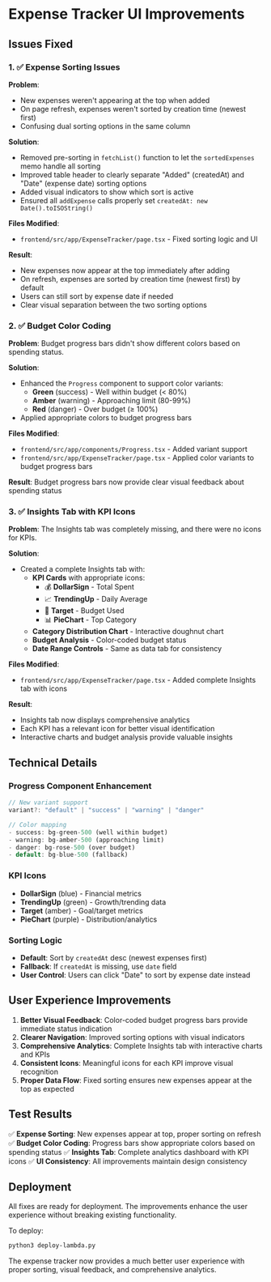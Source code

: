 # Expense Tracker UI Improvements

## Issues Fixed

### 1. ✅ **Expense Sorting Issues**

**Problem**: 
- New expenses weren't appearing at the top when added
- On page refresh, expenses weren't sorted by creation time (newest first)
- Confusing dual sorting options in the same column

**Solution**:
- Removed pre-sorting in `fetchList()` function to let the `sortedExpenses` memo handle all sorting
- Improved table header to clearly separate "Added" (createdAt) and "Date" (expense date) sorting options
- Added visual indicators to show which sort is active
- Ensured all `addExpense` calls properly set `createdAt: new Date().toISOString()`

**Files Modified**:
- `frontend/src/app/ExpenseTracker/page.tsx` - Fixed sorting logic and UI

**Result**: 
- New expenses now appear at the top immediately after adding
- On refresh, expenses are sorted by creation time (newest first) by default
- Users can still sort by expense date if needed
- Clear visual separation between the two sorting options

### 2. ✅ **Budget Color Coding**

**Problem**: Budget progress bars didn't show different colors based on spending status.

**Solution**:
- Enhanced the `Progress` component to support color variants:
  - **Green** (success) - Well within budget (< 80%)
  - **Amber** (warning) - Approaching limit (80-99%)
  - **Red** (danger) - Over budget (≥ 100%)
- Applied appropriate colors to budget progress bars

**Files Modified**:
- `frontend/src/app/components/Progress.tsx` - Added variant support
- `frontend/src/app/ExpenseTracker/page.tsx` - Applied color variants to budget progress bars

**Result**: Budget progress bars now provide clear visual feedback about spending status

### 3. ✅ **Insights Tab with KPI Icons**

**Problem**: The Insights tab was completely missing, and there were no icons for KPIs.

**Solution**:
- Created a complete Insights tab with:
  - **KPI Cards** with appropriate icons:
    - 💰 **DollarSign** - Total Spent
    - 📈 **TrendingUp** - Daily Average
    - 🎯 **Target** - Budget Used
    - 📊 **PieChart** - Top Category
  - **Category Distribution Chart** - Interactive doughnut chart
  - **Budget Analysis** - Color-coded budget status
  - **Date Range Controls** - Same as data tab for consistency

**Files Modified**:
- `frontend/src/app/ExpenseTracker/page.tsx` - Added complete Insights tab with icons

**Result**: 
- Insights tab now displays comprehensive analytics
- Each KPI has a relevant icon for better visual identification
- Interactive charts and budget analysis provide valuable insights

## Technical Details

### Progress Component Enhancement
```typescript
// New variant support
variant?: "default" | "success" | "warning" | "danger"

// Color mapping
- success: bg-green-500 (well within budget)
- warning: bg-amber-500 (approaching limit)  
- danger: bg-rose-500 (over budget)
- default: bg-blue-500 (fallback)
```

### KPI Icons
- **DollarSign** (blue) - Financial metrics
- **TrendingUp** (green) - Growth/trending data
- **Target** (amber) - Goal/target metrics
- **PieChart** (purple) - Distribution/analytics

### Sorting Logic
- **Default**: Sort by `createdAt` desc (newest expenses first)
- **Fallback**: If `createdAt` is missing, use `date` field
- **User Control**: Users can click "Date" to sort by expense date instead

## User Experience Improvements

1. **Better Visual Feedback**: Color-coded budget progress bars provide immediate status indication
2. **Clearer Navigation**: Improved sorting options with visual indicators
3. **Comprehensive Analytics**: Complete Insights tab with interactive charts and KPIs
4. **Consistent Icons**: Meaningful icons for each KPI improve visual recognition
5. **Proper Data Flow**: Fixed sorting ensures new expenses appear at the top as expected

## Test Results

✅ **Expense Sorting**: New expenses appear at top, proper sorting on refresh
✅ **Budget Color Coding**: Progress bars show appropriate colors based on spending status
✅ **Insights Tab**: Complete analytics dashboard with KPI icons
✅ **UI Consistency**: All improvements maintain design consistency

## Deployment

All fixes are ready for deployment. The improvements enhance the user experience without breaking existing functionality.

To deploy:
```bash
python3 deploy-lambda.py
```

The expense tracker now provides a much better user experience with proper sorting, visual feedback, and comprehensive analytics.